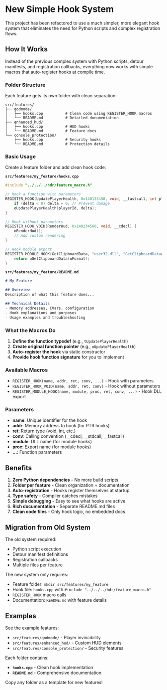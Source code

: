# New Simple Hook System

This project has been refactored to use a much simpler, more elegant hook system that eliminates the need for Python scripts and complex registration flows.

## How It Works

Instead of the previous complex system with Python scripts, detour manifests, and registration callbacks, everything now works with simple macros that auto-register hooks at compile time.

### Folder Structure

Each feature gets its own folder with clean separation:

```
src/features/
├── godmode/
│   ├── hooks.cpp          # Clean code using REGISTER_HOOK macros
│   └── README.md          # Detailed documentation
├── enhanced_hud/
│   ├── hooks.cpp          # HUD hooks
│   └── README.md          # Feature docs
└── console_protection/
    ├── hooks.cpp          # Security hooks
    └── README.md          # Protection details
```

### Basic Usage

Create a feature folder and add clean hook code:

**`src/features/my_feature/hooks.cpp`**
```cpp
#include "../../../hdr/feature_macro.h"

// Hook a function with parameters
REGISTER_HOOK(UpdatePlayerHealth, 0x140123450, void, __fastcall, int playerId, int delta) {
    if (delta < 0) delta = 0; // Prevent damage
    oUpdatePlayerHealth(playerId, delta);
}

// Hook without parameters  
REGISTER_HOOK_VOID(RenderHud, 0x140234560, void, __cdecl) {
    oRenderHud();
    // Add custom rendering
}

// Hook module export
REGISTER_MODULE_HOOK(GetClipboardData, "user32.dll", "GetClipboardDataA", HANDLE, __stdcall, UINT uFormat) {
    return oGetClipboardData(uFormat);
}
```

**`src/features/my_feature/README.md`**
```markdown
# My Feature

## Overview
Description of what this feature does...

## Technical Details
- Memory addresses, CVars, configuration
- Hook explanations and purposes
- Usage examples and troubleshooting
```

### What the Macros Do

1. **Define the function typedef** (e.g., `tUpdatePlayerHealth`)
2. **Create original function pointer** (e.g., `oUpdatePlayerHealth`)
3. **Auto-register the hook** via static constructor
4. **Provide hook function signature** for you to implement

### Available Macros

- `REGISTER_HOOK(name, addr, ret, conv, ...)` - Hook with parameters
- `REGISTER_HOOK_VOID(name, addr, ret, conv)` - Hook without parameters  
- `REGISTER_MODULE_HOOK(name, module, proc, ret, conv, ...)` - Hook DLL export

### Parameters

- **name**: Unique identifier for the hook
- **addr**: Memory address to hook (for PTR hooks)
- **ret**: Return type (void, int, etc.)
- **conv**: Calling convention (__cdecl, __stdcall, __fastcall)
- **module**: DLL name (for module hooks)
- **proc**: Export name (for module hooks)
- **...**: Function parameters

## Benefits

1. **Zero Python dependencies** - No more build scripts
2. **Folder per feature** - Clean organization + documentation
3. **Auto-registration** - Hooks register themselves at startup
4. **Type safety** - Compiler catches mistakes
5. **Simple debugging** - Easy to see what hooks are active
6. **Rich documentation** - Separate README.md files
7. **Clean code files** - Only hook logic, no embedded docs

## Migration from Old System

The old system required:
- Python script execution
- Detour manifest definitions
- Registration callbacks
- Multiple files per feature

The new system only requires:
- Feature folder: `mkdir src/features/my_feature`
- Hook file: `hooks.cpp` with `#include "../../../hdr/feature_macro.h"`
- `REGISTER_HOOK` macro calls
- Documentation: `README.md` with feature details

## Examples

See the example features:
- `src/features/godmode/` - Player invincibility
- `src/features/enhanced_hud/` - Custom HUD elements  
- `src/features/console_protection/` - Security features

Each folder contains:
- **`hooks.cpp`** - Clean hook implementation
- **`README.md`** - Comprehensive documentation

Copy any folder as a template for new features!
